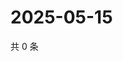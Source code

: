 # 2025-05-15

共 0 条

<!-- BEGIN ZHIHUVIDEO -->
<!-- 最后更新时间 Thu May 15 2025 23:11:54 GMT+0800 (China Standard Time) -->

<!-- END ZHIHUVIDEO -->
